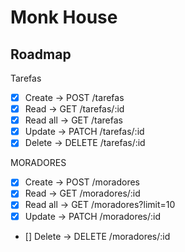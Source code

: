 # Monk House


## Roadmap

Tarefas

- [x] Create -> POST /tarefas
- [x] Read -> GET /tarefas/:id
- [x] Read all -> GET /tarefas
- [x] Update -> PATCH /tarefas/:id
- [x] Delete -> DELETE /tarefas/:id

MORADORES

- [x] Create -> POST /moradores
- [x] Read -> GET /moradores/:id
- [x] Read all -> GET /moradores?limit=10
- [x] Update -> PATCH /moradores/:id
- [] Delete -> DELETE /moradores/:id
